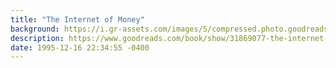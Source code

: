 ```yaml
---
title: "The Internet of Money"
background: https://i.gr-assets.com/images/S/compressed.photo.goodreads.com/books/1473282681l/31869077._SY75_.jpg
description: https://www.goodreads.com/book/show/31869077-the-internet-of-money
date: 1995-12-16 22:34:55 -0400
---
```

